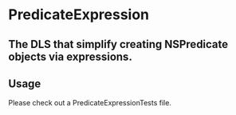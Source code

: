 # PredicateExpression

## The DLS that simplify creating NSPredicate objects via expressions.

## Usage
Please check out a PredicateExpressionTests file.
